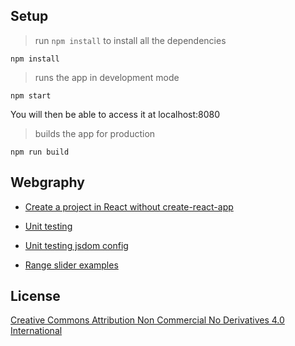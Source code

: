 ## Setup

> run `npm install` to install all the dependencies

```shell
npm install
```

> runs the app in development mode

```shell
npm start
```

You will then be able to access it at localhost:8080

> builds the app for production
```shell
npm run build
```

## Webgraphy

- [Create a project in React without create-react-app](https://dev.to/alfredocu/create-a-project-in-react-without-create-react-app-spanish-54ni)

- [Unit testing](https://testing-library.com/docs/react-testing-library/intro/)

- [Unit testing jsdom config](https://jestjs.io/docs/configuration#testenvironment-string)

- [Range slider examples](https://codepen.io/OlgaKoplik/)

## License

[Creative Commons Attribution Non Commercial No Derivatives 4.0 International](https://creativecommons.org/licenses/by-nc-nd/4.0/legalcode)
